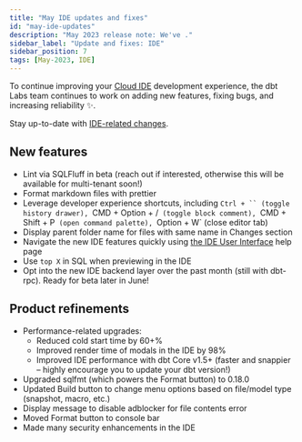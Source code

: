 ```yaml
---
title: "May IDE updates and fixes"
id: "may-ide-updates"
description: "May 2023 release note: We've ."
sidebar_label: "Update and fixes: IDE"
sidebar_position: 7
tags: [May-2023, IDE]
---
```


To continue improving your [Cloud IDE](https://docs.getdbt.com/docs/cloud/develop-in-the-cloud) development experience, the dbt Labs team continues to work on adding new features, fixing bugs, and increasing reliability ✨.

Stay up-to-date with [IDE-related changes](https://docs.getdbt.com/tags/ide).

## New features 
- Lint via SQLFluff in beta (reach out if interested, otherwise this will be available for multi-tenant soon!)
- Format markdown files with prettier
- Leverage developer experience shortcuts, including `Ctrl + `` (toggle history drawer), `CMD + Option + /` (toggle block comment), `CMD + Shift + P` (open command palette), `Option + W` (close editor tab)
- Display parent folder name for files with same name in Changes section
- Navigate the new IDE features quickly using [the IDE User Interface](https://docs.getdbt.com/docs/cloud/dbt-cloud-ide/ide-user-interface) help page
- Use `top X` in SQL when previewing in the IDE
- Opt into the new IDE backend layer over the past month (still with dbt-rpc). Ready for beta later in June!


## Product refinements 
- Performance-related upgrades:
    - Reduced cold start time by 60+%
    - Improved render time of modals in the IDE by 98%
    - Improved IDE performance with dbt Core v1.5+ (faster and snappier – highly encourage you to update your dbt version!)
- Upgraded sqlfmt (which powers the Format button) to 0.18.0
- Updated Build button to change menu options based on file/model type (snapshot, macro, etc.)
- Display message to disable adblocker for file contents error
- Moved Format button to console bar
- Made many security enhancements in the IDE
